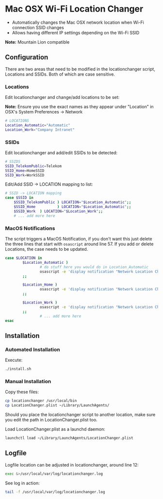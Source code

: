 # Mac OSX Wi-Fi Location Changer

* Automatically changes the Mac OSX network location when Wi-Fi connection SSID changes
* Allows having different IP settings depending on the Wi-Fi SSID

**Note:** Mountain Lion compatible

## Configuration
There are two areas that need to be modified in the locationchanger script, Locations and SSIDs. Both of which are case sensitive. 

### Locations
Edit locationchanger and change/add locations to be set:

**Note:** Ensure you use the exact names as they appear under "Location" in OSX's System Preferences -> Network

```bash
# LOCATIONS 
Location_Automatic="Automatic"
Location_Work="Company Intranet"
```

### SSIDs
Edit locationchanger and add/edit SSIDs to be detected:

```bash
# SSIDS
SSID_TelekomPublic=Telekom
SSID_Home=HomeSSID
SSID_Work=WorkSSID
```

Edit/Add SSID -> LOCATION mapping to list:

```bash
# SSID -> LOCATION mapping
case $SSID in
	$SSID_TelekomPublic ) LOCATION="$Location_Automatic";;
	$SSID_Home          ) LOCATION="$Location_Automatic";;
	$SSID_Work  ) LOCATION="$Location_Work";;
	# ... add more here
```

### MacOS Notifications
The script triggers a MacOS Notification, if you don't want this just delete the three lines that start with `osascript` around line 57. If you add or delete Locations, the case needs to be updated.

```bash
case $LOCATION in
        $Location_Automatic )
                # do stuff here you would do in Location_Automatic
                osascript -e 'display notification "Network Location Changed to Automatic" with title "Network Location Changed"'
        ;;

        $Location_Home )
                osascript -e 'display notification "Network Location Changed to Home" with title "Network Location Changed"'
        ;;

        $Location_Work )
                osascript -e 'display notification "Network Location Changed to Work" with title "Network Location Changed"'
        ;;
				# ... add more here
esac
```

## Installation

### Automated Installation

Execute:
```bash
./install.sh
```

### Manual Installation

Copy these files:
```bash
cp locationchanger /usr/local/bin
cp LocationChanger.plist ~/Library/LaunchAgents/
```
Should you place the locationchanger script to another location, make sure you edit the path in LocationChanger.plist too.

Load LocationChanger.plist as a launchd daemon:
```bash
launchctl load ~/Library/LaunchAgents/LocationChanger.plist
```
## Logfile

Logfile location can be adjusted in locationchanger, around line 12:
```bash
exec &>/usr/local/var/log/locationchanger.log
```
See log in action:
```bash
tail -f /usr/local/var/log/locationchanger.log
```
